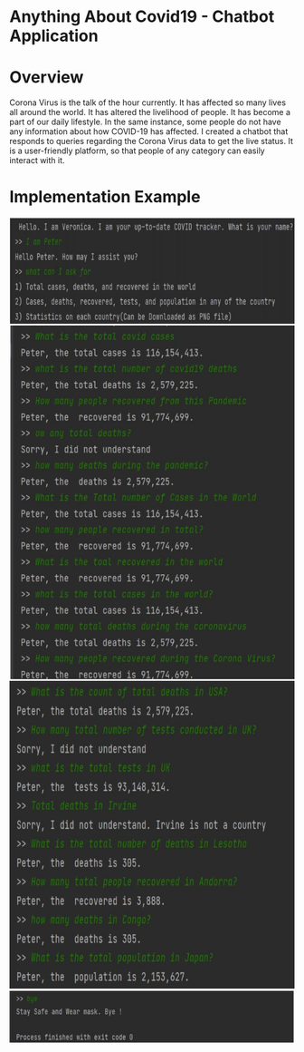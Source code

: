 # Anything About Covid19 - Chatbot Application

# Overview
Corona Virus is the talk of the hour currently. It has affected so many lives all 
around the world. It has altered the livelihood of people. It has become a part of our 
daily lifestyle. In the same instance, some people do not have any information about 
how COVID-19 has affected. I created a chatbot that responds to queries 
regarding the Corona Virus data to get the live status. It is a user-friendly platform, so that people of any category can easily interact with it.


# Implementation Example
![](images/Intro.jpg)
![](images/TotalInfo.jpg)
![](images/CountryInfo.jpg)
![](images/greet.jpg)
